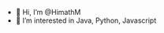 - 👋 Hi, I’m @HimathM
- 👀 I’m interested in Java, Python, Javascript


<!---
HimathM/HimathM is a ✨ special ✨ repository because its `README.md` (this file) appears on your GitHub profile.
You can click the Preview link to take a look at your changes.
--->
